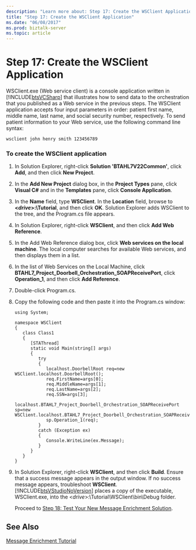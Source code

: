 ```yaml
---
description: "Learn more about: Step 17: Create the WSClient Application"
title: "Step 17: Create the WSClient Application"
ms.date: "06/08/2017"
ms.prod: biztalk-server
ms.topic: article
---
```

# Step 17: Create the WSClient Application
WSClient.exe (Web service client) is a console application written in [!INCLUDE[btsVCSharp](../../includes/btsvcsharp-md.md)] that illustrates how to send data to the orchestration that you published as a Web service in the previous steps. The WSClient application accepts four input parameters in order: patient first name, middle name, last name, and social security number, respectively. To send patient information to your Web service, use the following command line syntax:  
  
```  
wsclient john henry smith 123456789  
```  
  
### To create the WSClient application  
  
1. In Solution Explorer, right-click **Solution 'BTAHL7V22Common'**, click **Add**, and then click **New Project**.  
  
2. In the **Add New Project** dialog box, in the **Project Types** pane, click **Visual C#** and in the **Templates** pane, click **Console Application**.  
  
3. In the **Name** field, type **WSClient**. In the **Location** field, browse to **\<*drive*\>:\Tutorial**, and then click **OK**. Solution Explorer adds WSClient to the tree, and the Program.cs file appears.  
  
4. In Solution Explorer, right-click **WSClient**, and then click **Add Web Reference**.  
  
5. In the Add Web Reference dialog box, click **Web services on the local machine**. The local computer searches for available Web services, and then displays them in a list.  
  
6. In the list of Web Services on the Local Machine, click **BTAHL7_Project_Doorbell_Orchestration_SOAPReceivePort**, click **Operation_1**, and then click **Add Reference**.  
  
7. Double-click Program.cs.  
  
8. Copy the following code and then paste it into the Program.cs window:  
  
   ```  
   using System;  
  
   namespace WSClient  
   {  
      class Class1  
      {  
         [STAThread]  
         static void Main(string[] args)  
         {  
            try   
            {  
               localhost.DoorbellRoot req=new WSClient.localhost.DoorbellRoot();  
               req.FirstName=args[0];  
               req.MiddleName=args[1];  
               req.LastName=args[2];  
               req.SSN=args[3];  
               localhost.BTAHL7_Project_Doorbell_Orchestration_SOAPReceivePort sp=new WSClient.localhost.BTAHL7_Project_Doorbell_Orchestration_SOAPReceivePort();  
               sp.Operation_1(req);  
            }  
            catch (Exception ex)  
            {  
               Console.WriteLine(ex.Message);  
            }  
         }  
      }  
   }  
   ```  
  
9. In Solution Explorer, right-click **WSClient**, and then click **Build**. Ensure that a success message appears in the output window. If no success message appears, troubleshoot **WSClient**. [!INCLUDE[btsVStudioNoVersion](../../includes/btsvstudionoversion-md.md)] places a copy of the executable, WSClient.exe, into the \<*drive*\>:\Tutorial\WSClient\bin\Debug folder.  
  
   Proceed to [Step 18: Test Your New Message Enrichment Solution](../../adapters-and-accelerators/accelerator-hl7/step-18-test-your-new-message-enrichment-solution.md).  
  
## See Also  
 [Message Enrichment Tutorial](../../adapters-and-accelerators/accelerator-hl7/message-enrichment-tutorial.md)
